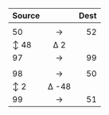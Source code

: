 | Source | | Dest |
| :-- | :-: | --: |
| | | |
| 50 | → | 52 |
| ↕ 48 | ∆ 2 | |
| 97 | → | 99 |
| | | |
| 98 | → | 50 |
| ↕ 2 | ∆ -48 | |
| 99 | → | 51 |